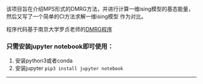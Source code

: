 
该项目旨在介绍MPS形式的DMRG方法，并进行计算一维ising模型的基态能量，然后又写了一个简单的CI方法求解一维ising模型 作为对比。

程序代码基于南京大学罗贞老师的[DMRG程序](https://github.com/Alpha-Librae/naiveDMRG)

### 只需安装jupyter notebook即可使用：
1. 安装python3或者conda
2. 安装jupyter
 `pip3 install jupyter notebook`
 
----------------------------------------
